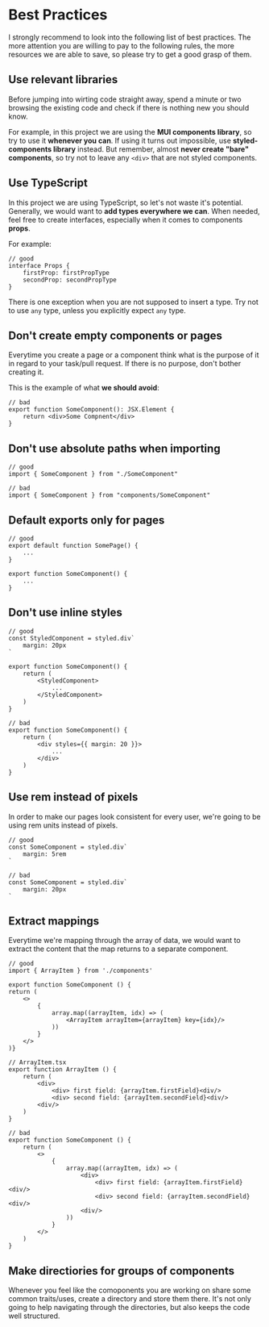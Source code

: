 # Best Practices

I strongly recommend to look into the following list of best practices. The more attention you are willing to pay to the following rules, the more resources we are able to save, so please try to get a good grasp of them.

## Use relevant libraries

Before jumping into wirting code straight away, spend a minute or two browsing the existing code and check if there is nothing new you should know.

For example, in this project we are using the **MUI components library**, so try to use it **whenever you can**. If using it turns out impossible, use **styled-components library** instead.
But remember, almost **never create "bare" components**, so try not to leave any `<div>` that are not styled components.

## Use TypeScript

In this project we are using TypeScript, so let's not waste it's potential.
Generally, we would want to **add types everywhere we can**. When needed, feel free to create interfaces, especially when it comes to components **props**.

For example:

```tsx
// good
interface Props {
    firstProp: firstPropType
    secondProp: secondPropType
}
```

There is one exception when you are not supposed to insert a type. Try not to use `any` type, unless you explicitly expect `any` type.

## Don't create empty components or pages

Everytime you create a page or a component think what is the purpose of it in regard to your task/pull request. If there is no purpose, don't bother creating it.

This is the example of what **we should avoid**:

```tsx
// bad
export function SomeComponent(): JSX.Element {
    return <div>Some Compnent</div>
}
```

## Don't use absolute paths when importing

```tsx
// good
import { SomeComponent } from "./SomeComponent"

// bad
import { SomeComponent } from "components/SomeComponent"
```

## Default exports only for pages

```tsx
// good
export default function SomePage() {
    ...
}

export function SomeComponent() {
    ...
}
```

## Don't use inline styles

```tsx
// good
const StyledComponent = styled.div`
    margin: 20px
`

export function SomeComponent() {
    return (
        <StyledComponent>
            ...
        </StyledComponent>
    )
}

// bad
export function SomeComponent() {
    return (
        <div styles={{ margin: 20 }}>
            ...
        </div>
    )
}
```

## Use rem instead of pixels

In order to make our pages look consistent for every user, we're going to be using rem units instead of pixels.

```tsx
// good
const SomeComponent = styled.div`
    margin: 5rem
`

// bad
const SomeComponent = styled.div`
    margin: 20px
`
```

## Extract mappings

Everytime we're mapping through the array of data, we would want to extract the content that the map returns to a separate component.

```tsx
// good
import { ArrayItem } from './components'

export function SomeComponent () {
return (
    <>
        {
            array.map((arrayItem, idx) => (
                <ArrayItem arrayItem={arrayItem} key={idx}/>
            ))
        }
    </>
)}

// ArrayItem.tsx
export function ArrayItem () {
    return (
        <div>
            <div> first field: {arrayItem.firstField}<div/>
            <div> second field: {arrayItem.secondField}<div/>
        <div/>
    )
}

// bad
export function SomeComponent () {
    return (
        <>
            {
                array.map((arrayItem, idx) => (
                    <div>
                        <div> first field: {arrayItem.firstField}<div/>
                        <div> second field: {arrayItem.secondField}<div/>
                    <div/>
                ))
            }
        </>
    )
}
```

## Make directiories for groups of components

Whenever you feel like the comoponents you are working on share some common traits/uses, create a directory and store them there. It's not only going to help navigating through the directories, but also keeps the code well structured.
